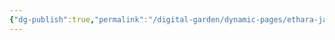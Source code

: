 ```yaml
---
{"dg-publish":true,"permalink":"/digital-garden/dynamic-pages/ethara-janda/kitthooru-rani-chennamma/","dgHomeLink":true,"dgPassFrontmatter":false}
---
```

